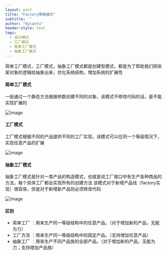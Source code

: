 ```yaml
---
layout: post
title: "Factory策略模式"
subtitle: ''
author: "DylanYu"
header-style: text
tags:
  - 设计模式
  - 工厂模式
  - 简单工厂模式
  - 抽象工厂模式
---
```


简单工厂模式，工厂模式，抽象工厂模式都是创建型模式，都是为了帮助我们把床架对象的逻辑给抽象出来，优化系统结构，增加系统的扩展性

#### 简单工厂模式
一般通过一个静态方法根据参数创建不同的对象，该模式不修改代码的话，是不能实现扩展的

![image](https://dylanblog.github.io/img/in-post/2018-11-23-golf-factory-simple-factory.png)

#### 工厂模式
工厂模式根据不同的产品提供不同的工厂实现，该模式可以在同一个等级情况下，实现任意产品的扩展

![image](https://dylanblog.github.io/img/in-post/2018-11-23-golf-factory-factory-method.png)

#### 抽象工厂模式
抽象工厂模式是针对一类产品的构造模式，也就是说工厂接口中有生产各种商品的方法，每个具体工厂都会实现所有的创建方法
该模式对于新增产品线（factory实现）很容易，但是对于新增新产品则必须修改代码

![image](https://dylanblog.github.io/img/in-post/2018-11-23-golf-factory-abstract-factory.png)

#### 区别

- 简单工厂 ：用来生产同一等级结构中的任意产品。（对于增加新的产品，无能为力）
- 工厂方法 ：用来生产同一等级结构中的固定产品。（支持增加任意产品）
- 抽象工厂 ：用来生产不同产品族的全部产品。（对于增加新的产品，无能为力；支持增加产品族）